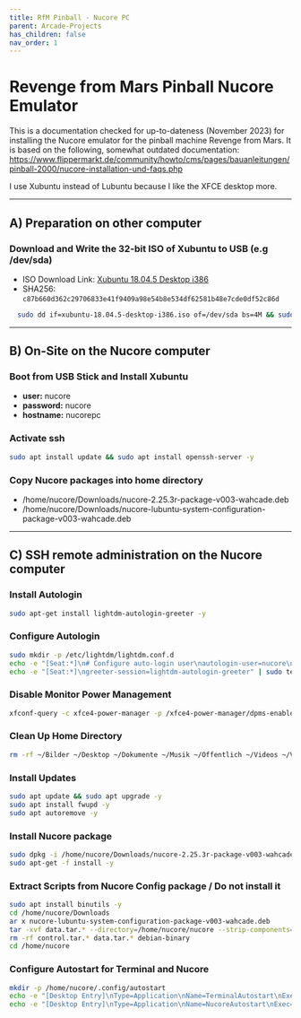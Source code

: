 ```yaml
---
title: RfM Pinball - Nucore PC
parent: Arcade-Projects
has_children: false
nav_order: 1
---
```


# Revenge from Mars Pinball Nucore Emulator
This is a documentation checked for up-to-dateness (November 2023) for installing the Nucore emulator for the pinball machine Revenge from Mars. 
It is based on the following, somewhat outdated documentation:
https://www.flippermarkt.de/community/howto/cms/pages/bauanleitungen/pinball-2000/nucore-installation-und-faqs.php

I use Xubuntu instead of Lubuntu because I like the XFCE desktop more. 

---

## A) Preparation on other computer
### Download and Write the 32-bit ISO of Xubuntu to USB (e.g /dev/sda)
- ISO Download Link: [Xubuntu 18.04.5 Desktop i386](https://cdimage.ubuntu.com/xubuntu/releases/18.04/release/xubuntu-18.04.5-desktop-i386.iso)
- SHA256: `c87b660d362c29706833e41f9409a98e54b8e534df62581b48e7cde0df52c86d`

```bash
  sudo dd if=xubuntu-18.04.5-desktop-i386.iso of=/dev/sda bs=4M && sudo sync
```

---

## B) On-Site on the Nucore computer
### Boot from USB Stick and Install Xubuntu
- **user:** nucore
- **password:** nucore
- **hostname:** nucorepc

### Activate ssh
```bash
sudo apt install update && sudo apt install openssh-server -y
```

### Copy Nucore packages into home directory
- /home/nucore/Downloads/nucore-2.25.3r-package-v003-wahcade.deb
- /home/nucore/Downloads/nucore-lubuntu-system-configuration-package-v003-wahcade.deb

---

## C) SSH remote administration on the Nucore computer
### Install Autologin
```bash
sudo apt-get install lightdm-autologin-greeter -y
```

### Configure Autologin
```bash
sudo mkdir -p /etc/lightdm/lightdm.conf.d
echo -e "[Seat:*]\n# Configure auto-login user\nautologin-user=nucore\n\n# Specify the session for auto-login\nautologin-session=xubuntu" | sudo tee /etc/lightdm/lightdm.conf.d/lightdm-autologin-greeter.conf
echo -e "[Seat:*]\ngreeter-session=lightdm-autologin-greeter" | sudo tee /etc/lightdm/lightdm.conf.d/99-benutzerdefiniert.conf
```

### Disable Monitor Power Management
```bash
xfconf-query -c xfce4-power-manager -p /xfce4-power-manager/dpms-enabled -s false
```

### Clean Up Home Directory
```bash
rm -rf ~/Bilder ~/Desktop ~/Dokumente ~/Musik ~/Öffentlich ~/Videos ~/Vorlagen
```

### Install Updates
```bash
sudo apt update && sudo apt upgrade -y 
sudo apt install fwupd -y
sudo apt autoremove -y
```

### Install Nucore package
```bash
sudo dpkg -i /home/nucore/Downloads/nucore-2.25.3r-package-v003-wahcade.deb
sudo apt-get -f install -y
```

### Extract Scripts from Nucore Config package / Do not install it
```bash
sudo apt install binutils -y
cd /home/nucore/Downloads
ar x nucore-lubuntu-system-configuration-package-v003-wahcade.deb
tar -xvf data.tar.* --directory=/home/nucore/nucore --strip-components=4 ./home/nucore/nucore/scripts
rm -rf control.tar.* data.tar.* debian-binary
cd /home/nucore
```

### Configure Autostart for Terminal and Nucore
```bash
mkdir -p /home/nucore/.config/autostart
echo -e "[Desktop Entry]\nType=Application\nName=TerminalAutostart\nExec=xfce4-terminal --working-directory=/home/nucore/nucore/scripts -H -x bash -c 'pwd; ls -l; exec bash'\nX-GNOME-Autostart-enabled=true" | tee /home/nucore/.config/autostart/start-terminal.desktop
echo -e "[Desktop Entry]\nType=Application\nName=NucoreAutostart\nExec=/home/nucore/nucore/scripts/start-nucore.sh\nX-GNOME-Autostart-enabled=true" | tee /home/nucore/.config/autostart/start-nucore.desktop
```
